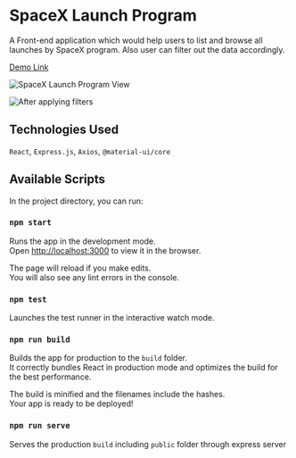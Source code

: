 # SpaceX Launch Program

A Front-end application which would help users to list and browse all launches by SpaceX
program. Also user can filter out the data accordingly.

[Demo Link](https://spacex-launch-program.herokuapp.com)

![SpaceX Launch Program View](https://i.ibb.co/Fzs40s0/Screenshot-2020-08-08-at-10-49-18-PM.png)

![After applying filters](https://i.ibb.co/w70vKH5/Screenshot-2020-08-08-at-10-53-34-PM.png)

## Technologies Used

`React`, `Express.js`, `Axios`, `@material-ui/core`

## Available Scripts

In the project directory, you can run:

### `npm start`

Runs the app in the development mode.<br>
Open [http://localhost:3000](http://localhost:3000) to view it in the browser.

The page will reload if you make edits.<br>
You will also see any lint errors in the console.

### `npm test`

Launches the test runner in the interactive watch mode.<br>

### `npm run build`

Builds the app for production to the `build` folder.<br>
It correctly bundles React in production mode and optimizes the build for the best performance.

The build is minified and the filenames include the hashes.<br>
Your app is ready to be deployed!

### `npm run serve`

Serves the production `build` including `public` folder through express server
